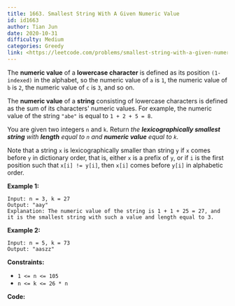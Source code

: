 ```yaml
---
title: 1663. Smallest String With A Given Numeric Value
id: id1663
author: Tian Jun
date: 2020-10-31
difficulty: Medium
categories: Greedy
link: <https://leetcode.com/problems/smallest-string-with-a-given-numeric-value/description/>
---
```


The **numeric value** of a **lowercase character** is defined as its position
`(1-indexed)` in the alphabet, so the numeric value of `a` is `1`, the numeric
value of `b` is `2`, the numeric value of `c` is `3`, and so on.

The **numeric value** of a **string** consisting of lowercase characters is
defined as the sum of its characters' numeric values. For example, the numeric
value of the string `"abe"` is equal to `1 + 2 + 5 = 8`.

You are given two integers `n` and `k`. Return _the **lexicographically
smallest string** with **length** equal to `n` and **numeric value** equal to
`k`._

Note that a string `x` is lexicographically smaller than string `y` if `x`
comes before `y` in dictionary order, that is, either `x` is a prefix of `y`,
or if `i` is the first position such that `x[i] != y[i]`, then `x[i]` comes
before `y[i]` in alphabetic order.



**Example 1:**
            
	Input: n = 3, k = 27    
	Output: "aay"    
	Explanation: The numeric value of the string is 1 + 1 + 25 = 27, and it is the smallest string with such a value and length equal to 3.    

**Example 2:**
            
	Input: n = 5, k = 73    
	Output: "aaszz"    



**Constraints:**

  * `1 <= n <= 105`
  * `n <= k <= 26 * n`


**Code:**

